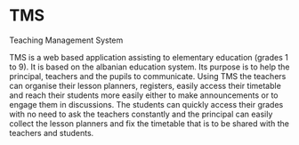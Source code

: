 # TMS

Teaching Management System

TMS is a web based application assisting to elementary education (grades 1 to 9). It is based on the albanian education system.
Its purpose is to help the principal, teachers and the pupils to communicate. Using TMS the teachers can organise their lesson planners, registers, easily access their timetable and reach their students more easily either to make announcements or to engage them in discussions. The students can quickly access their grades with no need to ask the teachers constantly and the principal can easily collect the lesson planners and fix the timetable that is to be shared with the teachers and students.


